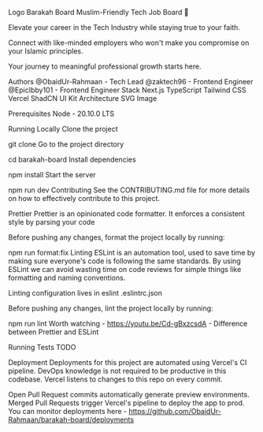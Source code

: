Logo
Barakah Board
Muslim-Friendly Tech Job Board 🚀

Elevate your career in the Tech Industry while staying true to your faith.

Connect with like-minded employers who won't make you compromise on your Islamic principles.

Your journey to meaningful professional growth starts here.

Authors
@ObaidUr-Rahmaan - Tech Lead
@zaktech96 - Frontend Engineer
@EpicIbby101 - Frontend Engineer
Stack
Next.js
TypeScript
Tailwind CSS
Vercel
ShadCN UI Kit
Architecture
SVG Image

Prerequisites
Node - 20.10.0 LTS

Running Locally
Clone the project

  git clone
Go to the project directory

  cd barakah-board
Install dependencies

  npm install
Start the server

  npm run dev
Contributing
See the CONTRIBUTING.md file for more details on how to effectively contribute to this project.

Prettier
Prettier is an opinionated code formatter. It enforces a consistent style by parsing your code

Before pushing any changes, format the project locally by running:

npm run format:fix
Linting
ESLint is an automation tool, used to save time by making sure everyone's code is following the same standards. By using ESLint we can avoid wasting time on code reviews for simple things like formatting and naming conventions.

Linting configuration lives in eslint .eslintrc.json

Before pushing any changes, lint the project locally by running:

npm run lint
Worth watching - <https://youtu.be/Cd-gBxzcsdA> - Difference between Prettier and ESLint

Running Tests
TODO

Deployment
Deployments for this project are automated using Vercel's CI pipeline. DevOps knowledge is not required to be productive in this codebase. Vercel listens to changes to this repo on every commit.

Open Pull Request commits automatically generate preview environments.
Merged Pull Requests trigger Vercel's pipeline to deploy the app to prod.
You can monitor deployments here - <https://github.com/ObaidUr-Rahmaan/barakah-board/deployments>

